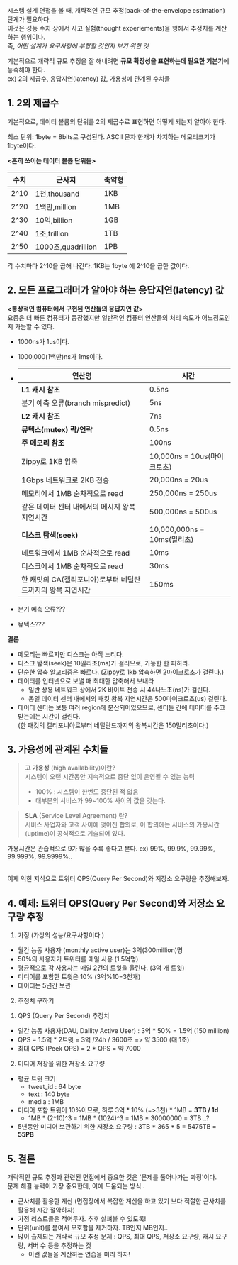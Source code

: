 시스템 설계 면접을 볼 때, 개략적인 규모 추정(back-of-the-envelope estimation)단계가 필요하다.<br>이것은 성능 수치 상에서 사고 실험(thought experiements)을 행해서 추정치를 계산하는 행위이다.<br>
즉, *어떤 설계가 요구사항에 부합할 것인지 보기 위한 것*


기본적으로 개략적 규모 추정을 잘 해내려면 **규모 확장성을 표현하는데 필요한 기본기**에 능숙해야 한다.<br>
ex) 2의 제곱수, 응답지연(latency) 값, 가용성에 관계된 수치들


## 1. 2의 제곱수
기본적으로, 데이터 볼륨의 단위를 2의 제곱수로 표현하면 어떻게 되는지 알아야 한다.

최소 단위: 1byte = 8bits로 구성된다.
ASCII 문자 한개가 차지하는 메모리크기가 1byte이다.

**<흔히 쓰이는 데이터 볼륨 단위들>**

|수치|근사치|축약형|
|------|---|---|
|2^10|1천,thousand|1KB|
|2^20|1백만,million|1MB|
|2^30|10억,billion|1GB|
|2^40|1조,trillion|1TB|
|2^50|1000조,quadrillion|1PB|

각 수치마다 2^10을 곱해 나간다. 1KB는 1byte 에 2^10을 곱한 값이다.

## 2. 모든 프로그래머가 알아야 하는 응답지연(latency) 값
**<통상적인 컴퓨터에서 구현된 연산들의 응답지연 값>**<br>
요즘은 더 빠른 컴퓨터가 등장했지만 일반적인 컴퓨터 연산들의 처리 속도가 어느정도인지 가늠할 수 있다.
- 1000ns가 1us이다.
- 1000,000(1백만)ns가 1ms이다.
- |연산명|시간|
  |------|---|
  |**L1 캐시 참조**|0.5ns|
  |분기 예측 오류(branch mispredict)|5ns|
  |**L2 캐시 참조**|7ns|
  |**뮤텍스(mutex) 락/언락**|0.5ns|
  |**주 메모리 참조**|100ns|
  |Zippy로 1KB 압축|10,000ns = 10us(마이크로초)|
  |1Gbps 네트워크로 2KB 전송|20,000ns = 20us|
  |메모리에서 1MB 순차적으로 read|250,000ns = 250us|
  |같은 데이터 센터 내에서의 메시지 왕복 지연시간|500,000ns = 500us|
  |**디스크 탐색(seek)**|10,000,000ns = 10ms(밀리초)|
  |네트워크에서 1MB 순차적으로 read|10ms|
  |디스크에서 1MB 순차적으로 read|30ms|
  |한 캐밋의 CA(캘리포니아)로부터 네덜란드까지의 왕복 지연시간|150ms|

- 분기 예측 오류???
- 뮤텍스???

**결론**
- 메모리는 빠르지만 디스크는 아직 느리다.
- 디스크 탐색(seek)은 10밀리초(ms)가 걸리므로, 가능한 한 피하라.
- 단순한 압축 알고리즘은 빠르다. (Zippy로 1kb 압축하면 2마이크로초가 걸린다.)
- 데이터를 인터넷으로 보낼 때 최대한 압축해서 보내라
    - 일반 상용 네트워크 상에서 2K 바이트 전송 시 44나노초(ns)가 걸린다.
    - 동일 데이터 센터 내에서의 패킷 왕복 지연시간은 500마이크로초(us) 걸린다.
- 데이터 센터는 보통 여러 region에 분산되어있으므로, 센터들 간에 데이터를 주고 받는데는 시간이 걸린다.<br>(한 패킷의 캘리포니아로부터 네덜란드까지의 왕복시간은 150밀리초이다.)

## 3. 가용성에 관계된 수치들
> **고 가용성** (high availability)이란?<br>
> 시스템이 오랜 시간동안 지속적으로 중단 없이 운영될 수 있는 능력
> - 100% : 시스템이 한번도 중단된 적 없음
> - 대부분의 서비스가 99~100% 사이의 값을 갖는다.

> **SLA** (Service Level Agreement) 란?<br>
> 서비스 사업자와 고객 사이에 맺어진 합의로, 이 합의에는 서비스의 가용시간(uptime)이 공식적으로 기술되어 있다.

가용시간은 관습적으로 9가 많을 수록 좋다고 본다. ex) 99%, 99.9%, 99.99%, 99.999%, 99.9999%..
<br><br>

이제 익힌 지식으로 트위터 QPS(Query Per Second)와 저장소 요구량을 추정해보자.
## 4. 예제: 트위터 QPS(Query Per Second)와 저장소 요구량 추정
1. 가정 (가상의 성능/요구사항이다.)
- 월간 능동 사용자 (monthly active user)는 3억(300million)명
- 50%의 사용자가 트위터를 매일 사용 (1.5억명)
- 평균적으로 각 사용자는 매일 2건의 트윗을 올린다. (3억 개 트윗)
- 미디어를 포함한 트윗은 10% (3억%10=3천개)
- 데이터는 5년간 보관

2. 추정치 구하기
1) QPS (Query Per Second) 추정치
- 일간 능동 사용자(DAU, Daility Active User) : 3억 * 50% = 1.5억 (150 million)
- QPS = 1.5억 * 2트윗 = 3억 /24h / 3600초 => 약 3500 (매 1초)
- 최대 QPS (Peek QPS) = 2 * QPS = 약 7000

2) 미디어 저장을 위한 저장소 요구량
- 평균 트윗 크기
    - tweet_id : 64 byte
    - text : 140 byte
    - media : 1MB
- 미디어 포함 트윗이 10%이므로, 하루 3억 * 10% (=>3천) * 1MB = **3TB / 1d**
    - 1MB * (2^10)^3 = 1MB * (1024)^3 = 1MB * 30000000 = 3TB ..?
- 5년동안 미디어 보관하기 위한 저장소 요구량 : 3TB * 365 * 5 = 5475TB = **55PB**


## 5. 결론
개략적인 규모 추정과 관련된 면접에서 중요한 것은 '문제를 풀어나가는 과정'이다.<br>
문제 해결 능력이 가장 중요한데, 이에 도움되는 방식..
- 근사치를 활용한 계산 (면접장에서 복잡한 계산을 하고 있기 보다 적절한 근사치를 활용해 시간 절약하자)
- 가정 리스트들은 적어두자. 추후 살펴볼 수 있도록!
- 단위(unit)를 붙여서 모호함을 제거하자. TB인지 MB인지..
- 많이 출제되는 개략적 규모 추정 문제 : QPS, 최대 QPS, 저장소 요구량, 캐시 요구량, 서버 수 등을 추정하는 것
    - 이런 값들을 계산하는 연습을 미리 하자!